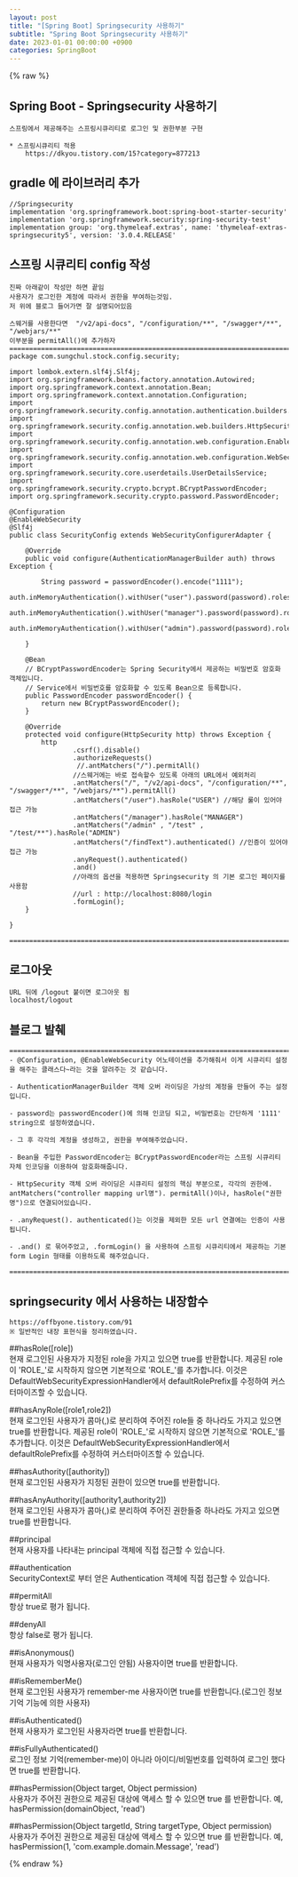 ```yaml
---
layout: post
title: "[Spring Boot] Springsecurity 사용하기"
subtitle: "Spring Boot Springsecurity 사용하기"
date: 2023-01-01 00:00:00 +0900
categories: SpringBoot
---
```

{% raw %}
## Spring Boot  - Springsecurity 사용하기  
  
	스프링에서 제공해주는 스프링시큐리티로 로그인 및 권한부분 구현  
  
	* 스프링시큐리티 적용  
		https://dkyou.tistory.com/15?category=877213  
  
## gradle 에 라이브러리 추가  
  
    //Springsecurity  
    implementation 'org.springframework.boot:spring-boot-starter-security'  
    implementation 'org.springframework.security:spring-security-test'  
    implementation group: 'org.thymeleaf.extras', name: 'thymeleaf-extras-springsecurity5', version: '3.0.4.RELEASE'  
  
## 스프링 시큐리티 config 작성  
  
	진짜 아래같이 작성만 하면 끝임  
	사용자가 로그인한 계정에 따라서 권한을 부여하는것임.  
	저 위에 블로그 들어가면 잘 설명되어있음  
  
	스웨거를 사용한다면  "/v2/api-docs", "/configuration/**", "/swagger*/**", "/webjars/**"  
	이부분을 permitAll()에 추가하자  
	=================================================================================================================  
	package com.sungchul.stock.config.security;  
  
	import lombok.extern.slf4j.Slf4j;  
	import org.springframework.beans.factory.annotation.Autowired;  
	import org.springframework.context.annotation.Bean;  
	import org.springframework.context.annotation.Configuration;  
	import org.springframework.security.config.annotation.authentication.builders.AuthenticationManagerBuilder;  
	import org.springframework.security.config.annotation.web.builders.HttpSecurity;  
	import org.springframework.security.config.annotation.web.configuration.EnableWebSecurity;  
	import org.springframework.security.config.annotation.web.configuration.WebSecurityConfigurerAdapter;  
	import org.springframework.security.core.userdetails.UserDetailsService;  
	import org.springframework.security.crypto.bcrypt.BCryptPasswordEncoder;  
	import org.springframework.security.crypto.password.PasswordEncoder;  
  
	@Configuration  
	@EnableWebSecurity  
	@Slf4j  
	public class SecurityConfig extends WebSecurityConfigurerAdapter {  
  
		@Override  
		public void configure(AuthenticationManagerBuilder auth) throws Exception {  
  
	        String password = passwordEncoder().encode("1111");  
	        auth.inMemoryAuthentication().withUser("user").password(password).roles("USER");  
	        auth.inMemoryAuthentication().withUser("manager").password(password).roles("MANAGER");  
	        auth.inMemoryAuthentication().withUser("admin").password(password).roles("ADMIN");  
  
		}  
  
		@Bean  
		// BCryptPasswordEncoder는 Spring Security에서 제공하는 비밀번호 암호화 객체입니다.  
		// Service에서 비밀번호를 암호화할 수 있도록 Bean으로 등록합니다.  
		public PasswordEncoder passwordEncoder() {  
			return new BCryptPasswordEncoder();  
		}  
  
		@Override  
		protected void configure(HttpSecurity http) throws Exception {  
			http  
					.csrf().disable()  
					.authorizeRequests()  
					 //.antMatchers("/").permitAll()  
					//스웨거에는 바로 접속할수 있도록 아래의 URL에서 예외처리  
					.antMatchers("/", "/v2/api-docs", "/configuration/**", "/swagger*/**", "/webjars/**").permitAll()  
					.antMatchers("/user").hasRole("USER") //해당 룰이 있어야 접근 가능  
					.antMatchers("/manager").hasRole("MANAGER")  
					.antMatchers("/admin" , "/test" , "/test/**").hasRole("ADMIN")  
					.antMatchers("/findText").authenticated() //인증이 있어야 접근 가능  
					.anyRequest().authenticated()  
					.and()  
					//아래의 옵션을 적용하면 Springsecurity 의 기본 로그인 페이지를 사용함  
					//url : http://localhost:8080/login  
					.formLogin();  
		}  
  
	}  
  
	=================================================================================================================  
  
## 로그아웃  
	URL 뒤에 /logout 붙이면 로그아웃 됨  
	localhost/logout  
  
## 블로그 발췌  
	=================================================================================================================  
	- @Configuration, @EnableWebSecurity 어노테이션을 추가해줘서 이게 시큐리티 설정을 해주는 클래스다~라는 것을 알려주는 것 같습니다.  
  
	- AuthenticationManagerBuilder 객체 오버 라이딩은 가상의 계정을 만들어 주는 설정입니다.  
  
	- password는 passwordEncoder()에 의해 인코딩 되고, 비밀번호는 간단하게 '1111' string으로 설정하였습니다.  
  
	- 그 후 각각의 계정을 생성하고, 권한을 부여해주었습니다.  
  
	- Bean을 주입한 PasswordEncoder는 BCryptPasswordEncoder라는 스프링 시큐리티 자체 인코딩을 이용하여 암호화해줍니다.  
  
	- HttpSecurity 객체 오버 라이딩은 시큐리티 설정의 핵심 부분으로, 각각의 권한에. antMatchers("controller mapping url명"). permitAll()이나, hasRole("권한명")으로 연결되어있습니다.  
  
	- .anyRequest(). authenticated()는 이것을 제외한 모든 url 연결에는 인증이 사용됩니다.  
  
	- .and() 로 묶어주었고, .formLogin() 을 사용하여 스프링 시큐리티에서 제공하는 기본 form Login 형태를 이용하도록 해주었습니다.  
  
	=================================================================================================================  
  
## springsecurity 에서 사용하는 내장함수  
	https://offbyone.tistory.com/91  
	※ 일반적인 내장 표현식을 정리하였습니다.  
  
##hasRole([role])  
	현재 로그인된 사용자가 지정된 role을 가지고 있으면 true를 반환합니다. 제공된 role이 'ROLE_'로 시작하지 않으면 기본적으로 'ROLE_'를 추가합니다. 이것은 DefaultWebSecurityExpressionHandler에서 defaultRolePrefix를 수정하여 커스터마이즈할 수 있습니다.  
  
##hasAnyRole([role1,role2])  
	현재 로그인된 사용자가 콤마(,)로 분리하여 주어진 role들 중 하나라도 가지고 있으면 true를 반환합니다. 제공된 role이 'ROLE_'로 시작하지 않으면 기본적으로 'ROLE_'를 추가합니다. 이것은 DefaultWebSecurityExpressionHandler에서 defaultRolePrefix를 수정하여 커스터마이즈할 수 있습니다.  
  
##hasAuthority([authority])  
	현재 로그인된 사용자가 지정된 권한이 있으면 true를 반환합니다.  
  
##hasAnyAuthority([authority1,authority2])  
	현재 로그인된 사용자가 콤마(,)로 분리하여 주어진 권한들중 하나라도 가지고 있으면 true를 반환합니다.  
  
##principal  
	현재 사용자를 나타내는 principal 객체에 직접 접근할 수 있습니다.  
  
##authentication  
	SecurityContext로 부터 얻은 Authentication 객체에 직접 접근할 수 있습니다.  
  
##permitAll  
	항상 true로 평가 됩니다.  
  
##denyAll  
	항상 false로 평가 됩니다.  
  
##isAnonymous()  
	현재 사용자가 익명사용자(로그인 안됨) 사용자이면 true를 반환합니다.  
  
##isRememberMe()  
	현재 로그인된 사용자가 remember-me 사용자이면 true를 반환합니다.(로그인 정보 기억 기능에 의한 사용자)  
  
##isAuthenticated()  
	현재 사용자가 로그인된 사용자라면 true를 반환합니다.  
  
##isFullyAuthenticated()  
	로그인 정보 기억(remember-me)이 아니라 아이디/비밀번호를 입력하여 로그인 했다면 true를 반환합니다.  
  
##hasPermission(Object target, Object permission)  
	사용자가 주어진 권한으로 제공된 대상에 액세스 할 수 있으면 true 를 반환합니다. 예, hasPermission(domainObject, 'read')  
  
##hasPermission(Object targetId, String targetType, Object permission)  
	사용자가 주어진 권한으로 제공된 대상에 액세스 할 수 있으면 true 를 반환합니다. 예, hasPermission(1, 'com.example.domain.Message', 'read')  

{% endraw %}

